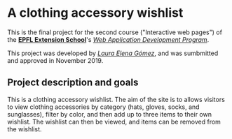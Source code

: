 # A clothing accessory wishlist

This is the final project for the second course ("Interactive web pages") of the [**EPFL Extension School**](https://www.extensionschool.ch/)'s [_Web Application Development Program_](https://www.extensionschool.ch/web-application-development).

This project was developed by [_Laura Elena Gómez_](https://github.com/elenagoto), and was sumbmitted and approved in November 2019.

## Project description and goals

This is a clothing accessory wishlist. The aim of the site is to allows visitors to view clothing accessories by category (hats, gloves, socks, and sunglasses), filter by color, and then add up to three items to their own wishlist. The wishlist can then be viewed, and items can be removed from the wishlist.
